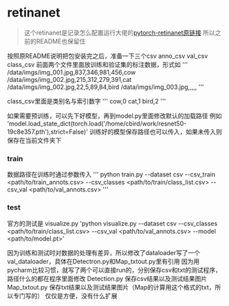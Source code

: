 # retinanet

> 这个retinanet是记录怎么配置运行大佬的[pytorch-retinanet原链接](https://github.com/yhenon/pytorch-retinanet) 所以之前的README也保留住

按照原README说明把包安装完之后，准备一下三个csv
anno_csv
val_csv
class_csv
前面两个文件里面放训练和验证集的标注数据，形式如
'''
/data/imgs/img_001.jpg,837,346,981,456,cow
/data/imgs/img_002.jpg,215,312,279,391,cat
/data/imgs/img_002.jpg,22,5,89,84,bird
/data/imgs/img_003.jpg,,,,,
'''

class_csv里面是类别名与索引数字
'''
cow,0
cat,1
bird,2
'''

如果需要预训练，可以先下好模型，再到model.py里面修改默认的加载路径
例如
'model.load_state_dict(torch.load('/home/cbird/work/resnet50-19c8e357.pth'),strict=False)'
训练好的模型保存路径也可以传入，如果未传入则保存在当前文件夹下

### train
数据路径在训练时通过参数传入
'''
python train.py --dataset csv --csv_train <path/to/train_annots.csv>  --csv_classes <path/to/train/class_list.csv>  --csv_val <path/to/val_annots.csv>
'''

### test
官方的测试是 visualize.py
'python visualize.py --dataset csv --csv_classes <path/to/train/class_list.csv>  --csv_val <path/to/val_annots.csv> --model <path/to/model.pt>'

因为训练和测试时对数据的处理有差异，所以修改了dataloader写了一个val_dataloader，具体在Detectron.py和Map_txtout.py里有引用
因为用pycharm比较习惯，就写了两个可以直接run的，分别保存csv和txt的测试程序，路径什么的都在程序里面修改
Detection.py   保存csv结果以及测试结果图片
Map_txtout.py  保存txt结果以及测试结果图片（Map的计算用这个格式的txt，所以专门写的）
仅仅是方便，没有什么扩展

